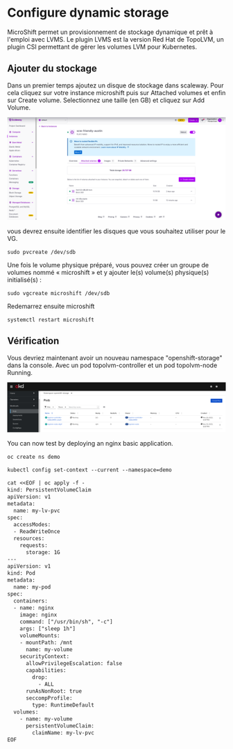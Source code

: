 # Configure dynamic storage


MicroShift permet un provisionnement de stockage dynamique et prêt à l'emploi avec LVMS. Le plugin LVMS est la version Red Hat de TopoLVM, un plugin CSI permettant de gérer les volumes LVM pour Kubernetes.

## Ajouter du stockage

Dans un premier temps ajoutez un disque de stockage dans scaleway. Pour cela cliquez sur votre instance microshift puis sur Attached volumes et enfin sur Create volume. Selectionnez une taille (en GB) et cliquez sur Add Volume.

![Create Disk](../images/create-disk.png)


vous devrez ensuite identifier les disques que vous souhaitez utiliser pour le VG. 

```shell
sudo pvcreate /dev/sdb
```

Une fois le volume physique préparé, vous pouvez créer un groupe de volumes nommé « microshift » et y ajouter le(s) volume(s) physique(s) initialisé(s) :


```shell
sudo vgcreate microshift /dev/sdb
```

Redemarrez ensuite microshift 

```shell
systemctl restart microshift
```

## Vérification

Vous devriez maintenant avoir un nouveau namespace "openshift-storage" dans la console. Avec un pod topolvm-controller et un pod topolvm-node Running.

![Create Disk](../images/topolvm.png)


You can now test by deploying an nginx basic application.

```shell
oc create ns demo
```
```shell
kubectl config set-context --current --namespace=demo
```

```shell
cat <<EOF | oc apply -f -
kind: PersistentVolumeClaim
apiVersion: v1
metadata:
  name: my-lv-pvc
spec:
  accessModes:
  - ReadWriteOnce
  resources:
    requests:
      storage: 1G
---
apiVersion: v1
kind: Pod
metadata:
  name: my-pod
spec:
  containers:
  - name: nginx
    image: nginx
    command: ["/usr/bin/sh", "-c"]
    args: ["sleep 1h"]
    volumeMounts:
    - mountPath: /mnt
      name: my-volume
    securityContext:
      allowPrivilegeEscalation: false
      capabilities:
        drop:
          - ALL
      runAsNonRoot: true
      seccompProfile:
        type: RuntimeDefault
  volumes:
    - name: my-volume
      persistentVolumeClaim:
        claimName: my-lv-pvc
EOF
```

